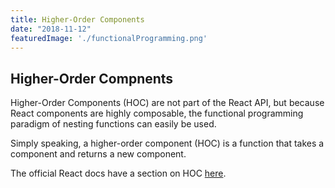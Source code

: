 ```yaml
---
title: Higher-Order Components
date: "2018-11-12"
featuredImage: './functionalProgramming.png'
---
```


## Higher-Order Compnents

Higher-Order Components (HOC) are not part of the React API, but because React components are highly composable, the functional programming paradigm of nesting functions can easily be used.

Simply speaking, a higher-order component (HOC) is a function that takes a component and returns a new component.

The official React docs have a section on HOC [here](https://reactjs.org/docs/higher-order-components.html).